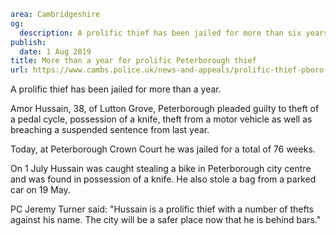 ```yaml
area: Cambridgeshire
og:
  description: A prolific thief has been jailed for more than six years.
publish:
  date: 1 Aug 2019
title: More than a year for prolific Peterborough thief
url: https://www.cambs.police.uk/news-and-appeals/prolific-thief-pboro-jailed
```

A prolific thief has been jailed for more than a year.

Amor Hussain, 38, of Lutton Grove, Peterborough pleaded guilty to theft of a pedal cycle, possession of a knife, theft from a motor vehicle as well as breaching a suspended sentence from last year.

Today, at Peterborough Crown Court he was jailed for a total of 76 weeks.

On 1 July Hussain was caught stealing a bike in Peterborough city centre and was found in possession of a knife. He also stole a bag from a parked car on 19 May.

PC Jeremy Turner said: "Hussain is a prolific thief with a number of thefts against his name. The city will be a safer place now that he is behind bars."
